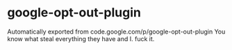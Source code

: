 # google-opt-out-plugin
Automatically exported from code.google.com/p/google-opt-out-plugin
You know what steal everything they have and I. fuck it.
